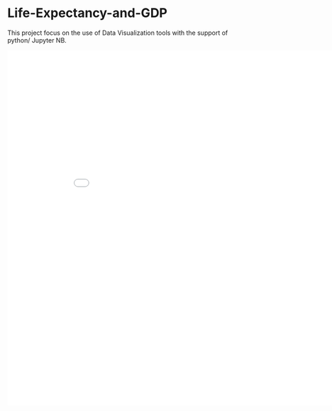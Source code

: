 # Life-Expectancy-and-GDP
This project focus on the use of Data Visualization tools with the support of python/ Jupyter NB. 


<iframe width="900" height="800" frameborder="0" scrolling="no" src="file:///C:/Users/kimka/OneDrive/Bureau/Projects/codecademy-main/codecademy-main/Life%20Expect%20and%20GDP/Life-Expectancy-and-GDP/figure1.html"></iframe>
